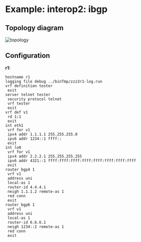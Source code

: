 # Example: interop2: ibgp

## **Topology diagram**

![topology](/img/intop2-bgp02.tst.png)

## **Configuration**

**r1:**
```
hostname r1
logging file debug ../binTmp/zzz3r1-log.run
vrf definition tester
 exit
server telnet tester
 security protocol telnet
 vrf tester
 exit
vrf def v1
 rd 1:1
 exit
int eth1
 vrf for v1
 ipv4 addr 1.1.1.1 255.255.255.0
 ipv6 addr 1234::1 ffff::
 exit
int lo0
 vrf for v1
 ipv4 addr 2.2.2.1 255.255.255.255
 ipv6 addr 4321::1 ffff:ffff:ffff:ffff:ffff:ffff:ffff:ffff
 exit
router bgp4 1
 vrf v1
 address uni
 local-as 1
 router-id 4.4.4.1
 neigh 1.1.1.2 remote-as 1
 red conn
 exit
router bgp6 1
 vrf v1
 address uni
 local-as 1
 router-id 6.6.6.1
 neigh 1234::2 remote-as 1
 red conn
 exit
```
